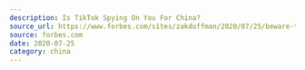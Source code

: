 ```yaml
---
description: Is TikTok Spying On You For China?
source_url: https://www.forbes.com/sites/zakdoffman/2020/07/25/beware-tiktok-really-is-spying-on-you-new-security-report-update-trump-pompeo-china-warning/#15a501bc4014
source: forbes.com
date: 2020-07-25
category: china
---
```

